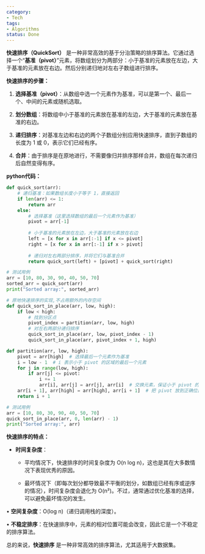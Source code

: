 ```yaml
---
category:
- Tech
tags:
- Algorithms
status: Done
---
```





 **快速排序（QuickSort）** 是一种非常高效的基于分治策略的排序算法。它通过选择一个“**基准（pivot）**”元素，将数组划分为两部分：小于基准的元素放在左边，大于基准的元素放在右边。然后分别递归地对左右子数组进行排序。

 **快速排序的步骤：**

   1. **选择基准（pivot）**：从数组中选一个元素作为基准，可以是第一个、最后一个、中间的元素或随机选取。
   
   2. **划分数组**：将数组中小于基准的元素放在基准的左边，大于基准的元素放在基准的右边。
   
   3. **递归排序**：对基准左边和右边的两个子数组分别应用快速排序，直到子数组的长度为 1 或 0，表示它们已经有序。
   
   4. **合并**：由于排序是在原地进行，不需要像归并排序那样合并，数组在每次递归后自然变得有序。

**python代码：**

```python
def quick_sort(arr):
    # 递归基准：如果数组长度小于等于 1，直接返回
    if len(arr) <= 1:
        return arr
    else:
        # 选择基准（这里选择数组的最后一个元素作为基准）
        pivot = arr[-1]
        
        # 小于基准的元素放在左边，大于基准的元素放在右边
        left = [x for x in arr[:-1] if x <= pivot]
        right = [x for x in arr[:-1] if x > pivot]
        
        # 递归对左右两部分排序，并将它们与基准合并
        return quick_sort(left) + [pivot] + quick_sort(right)

# 测试用例
arr = [10, 80, 30, 90, 40, 50, 70]
sorted_arr = quick_sort(arr)
print("Sorted array:", sorted_arr)
```
  
```python
# 原地快速排序的实现,不占用额外的内存空间
def quick_sort_in_place(arr, low, high):
    if low < high:
        # 找到分区点
        pivot_index = partition(arr, low, high)
        # 对左右两部分递归排序
        quick_sort_in_place(arr, low, pivot_index - 1)
        quick_sort_in_place(arr, pivot_index + 1, high)

def partition(arr, low, high):
    pivot = arr[high]  # 选择最后一个元素作为基准
    i = low - 1  # i 表示小于 pivot 的区域的最后一个元素
    for j in range(low, high):
        if arr[j] <= pivot:
            i += 1
            arr[i], arr[j] = arr[j], arr[i]  # 交换元素，保证小于 pivot 的在左边
    arr[i + 1], arr[high] = arr[high], arr[i + 1]  # 把 pivot 放到正确位置
    return i + 1

# 测试用例
arr = [10, 80, 30, 90, 40, 50, 70]
quick_sort_in_place(arr, 0, len(arr) - 1)
print("Sorted array:", arr)
```

**快速排序的特点：**

- **时间复杂度**：

   - 平均情况下，快速排序的时间复杂度为 O(n log n)，这也是其在大多数情况下表现优秀的原因。

   - 最坏情况下（即每次划分都导致最不平衡的划分，如数组已经有序或逆序的情况），时间复杂度会退化为 O(n²)。不过，通常通过优化基准的选择，可以避免最坏情况的发生。

• **空间复杂度**：O(log n)（递归调用栈的深度）。

• **不稳定排序**：在快速排序中，元素的相对位置可能会改变，因此它是一个不稳定的排序算法。

总的来说，**快速排序** 是一种非常高效的排序算法，尤其适用于大数据集。